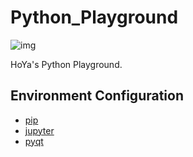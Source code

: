 # Python_Playground

![img](https://travis-ci.org/llHoYall/Python_Playground.svg?branch=master)

HoYa's Python Playground.

## Environment Configuration

* [pip](doc/pip.md)
* [jupyter](doc/jupyter.md)
* [pyqt](doc/pyqt.md)
